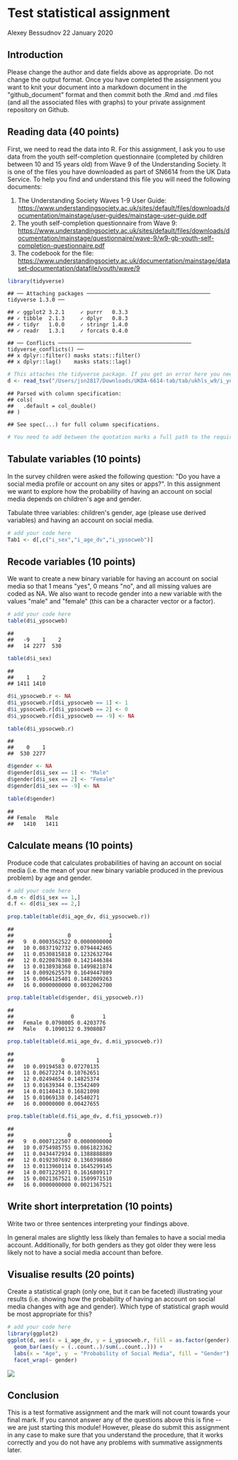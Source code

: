 Test statistical assignment
================
Alexey Bessudnov
22 January 2020

Introduction
------------

Please change the author and date fields above as appropriate. Do not change the output format. Once you have completed the assignment you want to knit your document into a markdown document in the "github\_document" format and then commit both the .Rmd and .md files (and all the associated files with graphs) to your private assignment repository on Github.

Reading data (40 points)
------------------------

First, we need to read the data into R. For this assignment, I ask you to use data from the youth self-completion questionnaire (completed by children between 10 and 15 years old) from Wave 9 of the Understanding Society. It is one of the files you have downloaded as part of SN6614 from the UK Data Service. To help you find and understand this file you will need the following documents:

1.  The Understanding Society Waves 1-9 User Guide: <https://www.understandingsociety.ac.uk/sites/default/files/downloads/documentation/mainstage/user-guides/mainstage-user-guide.pdf>
2.  The youth self-completion questionnaire from Wave 9: <https://www.understandingsociety.ac.uk/sites/default/files/downloads/documentation/mainstage/questionnaire/wave-9/w9-gb-youth-self-completion-questionnaire.pdf>
3.  The codebook for the file: <https://www.understandingsociety.ac.uk/documentation/mainstage/dataset-documentation/datafile/youth/wave/9>

``` r
library(tidyverse)
```

    ## ── Attaching packages ─────────────────────────────────────── tidyverse 1.3.0 ──

    ## ✓ ggplot2 3.2.1     ✓ purrr   0.3.3
    ## ✓ tibble  2.1.3     ✓ dplyr   0.8.3
    ## ✓ tidyr   1.0.0     ✓ stringr 1.4.0
    ## ✓ readr   1.3.1     ✓ forcats 0.4.0

    ## ── Conflicts ────────────────────────────────────────── tidyverse_conflicts() ──
    ## x dplyr::filter() masks stats::filter()
    ## x dplyr::lag()    masks stats::lag()

``` r
# This attaches the tidyverse package. If you get an error here you need to install the package first. 
d <- read_tsv("/Users/jsn2817/Downloads/UKDA-6614-tab/tab/ukhls_w9/i_youth.tab")
```

    ## Parsed with column specification:
    ## cols(
    ##   .default = col_double()
    ## )

    ## See spec(...) for full column specifications.

``` r
# You need to add between the quotation marks a full path to the required file on your computer.
```

Tabulate variables (10 points)
------------------------------

In the survey children were asked the following question: "Do you have a social media profile or account on any sites or apps?". In this assignment we want to explore how the probability of having an account on social media depends on children's age and gender.

Tabulate three variables: children's gender, age (please use derived variables) and having an account on social media.

``` r
# add your code here
Tab1 <- d[,c("i_sex","i_age_dv","i_ypsocweb")]
```

Recode variables (10 points)
----------------------------

We want to create a new binary variable for having an account on social media so that 1 means "yes", 0 means "no", and all missing values are coded as NA. We also want to recode gender into a new variable with the values "male" and "female" (this can be a character vector or a factor).

``` r
# add your code here
table(d$i_ypsocweb)
```

    ## 
    ##   -9    1    2 
    ##   14 2277  530

``` r
table(d$i_sex)
```

    ## 
    ##    1    2 
    ## 1411 1410

``` r
d$i_ypsocweb.r <- NA
d$i_ypsocweb.r[d$i_ypsocweb == 1] <- 1
d$i_ypsocweb.r[d$i_ypsocweb == 2] <- 0
d$i_ypsocweb.r[d$i_ypsocweb == -9] <- NA

table(d$i_ypsocweb.r)
```

    ## 
    ##    0    1 
    ##  530 2277

``` r
d$gender <- NA
d$gender[d$i_sex == 1] <- "Male"
d$gender[d$i_sex == 2] <- "Female"
d$gender[d$i_sex == -9] <- NA

table(d$gender)
```

    ## 
    ## Female   Male 
    ##   1410   1411

Calculate means (10 points)
---------------------------

Produce code that calculates probabilities of having an account on social media (i.e. the mean of your new binary variable produced in the previous problem) by age and gender.

``` r
# add your code here
d.m <- d[d$i_sex == 1,]
d.f <- d[d$i_sex == 2,]

prop.table(table(d$i_age_dv, d$i_ypsocweb.r))
```

    ##     
    ##                 0            1
    ##   9  0.0003562522 0.0000000000
    ##   10 0.0837192732 0.0794442465
    ##   11 0.0530815818 0.1232632704
    ##   12 0.0220876380 0.1421446384
    ##   13 0.0138938368 0.1499821874
    ##   14 0.0092625579 0.1649447809
    ##   15 0.0064125401 0.1482009263
    ##   16 0.0000000000 0.0032062700

``` r
prop.table(table(d$gender, d$i_ypsocweb.r))
```

    ##         
    ##                  0         1
    ##   Female 0.0798005 0.4203776
    ##   Male   0.1090132 0.3908087

``` r
prop.table(table(d.m$i_age_dv, d.m$i_ypsocweb.r))
```

    ##     
    ##               0          1
    ##   10 0.09194583 0.07270135
    ##   11 0.06272274 0.10762651
    ##   12 0.02494654 0.14825374
    ##   13 0.01639344 0.13542409
    ##   14 0.01140413 0.16821098
    ##   15 0.01069138 0.14540271
    ##   16 0.00000000 0.00427655

``` r
prop.table(table(d.f$i_age_dv, d.f$i_ypsocweb.r))
```

    ##     
    ##                 0            1
    ##   9  0.0007122507 0.0000000000
    ##   10 0.0754985755 0.0861823362
    ##   11 0.0434472934 0.1388888889
    ##   12 0.0192307692 0.1360398860
    ##   13 0.0113960114 0.1645299145
    ##   14 0.0071225071 0.1616809117
    ##   15 0.0021367521 0.1509971510
    ##   16 0.0000000000 0.0021367521

Write short interpretation (10 points)
--------------------------------------

Write two or three sentences interpreting your findings above.

In general males are slightly less likely than females to have a social media account. Additionally, for both genders as they got older they were less likely not to have a social media account than before.

Visualise results (20 points)
-----------------------------

Create a statistical graph (only one, but it can be faceted) illustrating your results (i.e. showing how the probability of having an account on social media changes with age and gender). Which type of statistical graph would be most appropriate for this?

``` r
# add your code here
library(ggplot2)
ggplot(d, aes(x = i_age_dv, y = i_ypsocweb.r, fill = as.factor(gender))) +
  geom_bar(aes(y = (..count..)/sum(..count..))) + 
  labs(x = "Age", y  = "Probability of Social Media", fill = "Gender") +
  facet_wrap(~ gender)
```

![](testAssignment_files/figure-markdown_github/unnamed-chunk-5-1.png)

Conclusion
----------

This is a test formative assignment and the mark will not count towards your final mark. If you cannot answer any of the questions above this is fine -- we are just starting this module! However, please do submit this assignment in any case to make sure that you understand the procedure, that it works correctly and you do not have any problems with summative assignments later.

